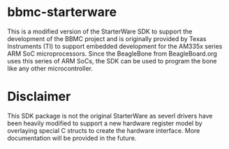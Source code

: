 bbmc-starterware
================

This is a modified version of the StarterWare SDK to support 
the development of the BBMC project and is originally provided by
Texas Instruments (TI) to support embedded development for the
AM335x series ARM SoC microprocessors. Since the BeagleBone from
BeagleBoard.org uses this series of ARM SoCs, the SDK can be used
to program the bone like any other microcontroller. 



Disclaimer
===

This SDK package is not the original StarterWare as severl drivers have
been heavily modified to support a new hardware register model by overlaying
special C structs to create the hardware interface. More documentation will be
provided in the future. 
